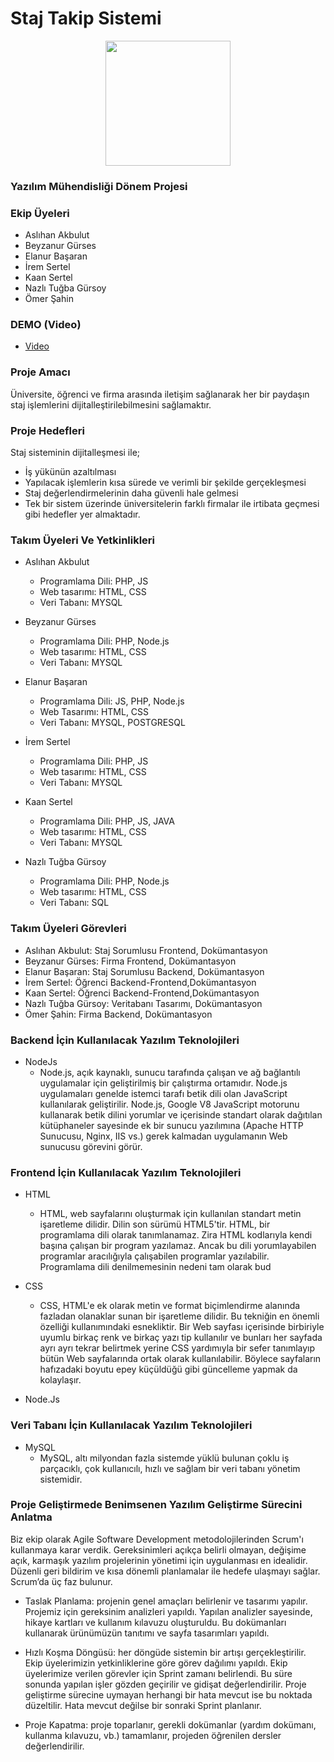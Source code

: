# Staj Takip Sistemi

<p align="center">
  <img src="https://i.pinimg.com/originals/de/62/f1/de62f1d27616b46d59b8be22bc059bf7.jpg" width="200" />  
</p>

### Yazılım Mühendisliği Dönem Projesi

### Ekip Üyeleri
- Aslıhan Akbulut
- Beyzanur Gürses
- Elanur Başaran
- İrem Sertel
- Kaan Sertel
- Nazlı Tuğba Gürsoy
- Ömer Şahin

### DEMO (Video)
- [Video](https://github.com/Staj-Sistemi/Staj_Takip_Sistemi/blob/main/Grup6_Staj_Takip_Sistemi_SonDemo.rar)

### Proje Amacı

Üniversite, öğrenci ve firma arasında iletişim sağlanarak her bir paydaşın staj işlemlerini dijitalleştirilebilmesini sağlamaktır.


###  Proje Hedefleri
Staj sisteminin dijitalleşmesi ile;
- İş yükünün azaltılması
- Yapılacak işlemlerin kısa sürede ve verimli bir şekilde gerçekleşmesi
- Staj değerlendirmelerinin daha güvenli hale gelmesi
- Tek bir sistem üzerinde üniversitelerin farklı firmalar ile irtibata geçmesi gibi hedefler yer almaktadır.


### Takım Üyeleri Ve Yetkinlikleri
- Aslıhan Akbulut
	- Programlama Dili: PHP, JS 
	- Web tasarımı: HTML, CSS
	- Veri Tabanı: MYSQL

- Beyzanur Gürses
	- Programlama Dili: PHP, Node.js
	- Web tasarımı: HTML, CSS
	- Veri Tabanı: MYSQL

- Elanur Başaran
	- Programlama Dili: JS, PHP, Node.js
	- Web Tasarımı: HTML, CSS
	- Veri Tabanı: MYSQL, POSTGRESQL

- İrem Sertel
	- Programlama Dili: PHP, JS 
	- Web tasarımı: HTML, CSS
	- Veri Tabanı: MYSQL

- Kaan Sertel
	- Programlama Dili: PHP, JS, JAVA
	- Web tasarımı: HTML, CSS
	- Veri Tabanı: MYSQL

- Nazlı Tuğba Gürsoy
	- Programlama Dili: PHP, Node.js
	- Web tasarımı: HTML, CSS
	- Veri Tabanı: SQL

### Takım Üyeleri Görevleri
- Aslıhan Akbulut: Staj Sorumlusu Frontend, Dokümantasyon
- Beyzanur Gürses: Firma Frontend, Dokümantasyon
- Elanur Başaran: Staj Sorumlusu Backend, Dokümantasyon
- İrem Sertel: Öğrenci Backend-Frontend,Dokümantasyon
- Kaan Sertel: Öğrenci Backend-Frontend,Dokümantasyon
- Nazlı Tuğba Gürsoy: Veritabanı Tasarımı, Dokümantasyon
- Ömer Şahin: Firma Backend, Dokümantasyon


### Backend İçin Kullanılacak Yazılım Teknolojileri
- NodeJs
	- Node.js, açık kaynaklı, sunucu tarafında çalışan ve ağ bağlantılı uygulamalar için geliştirilmiş bir çalıştırma ortamıdır. Node.js uygulamaları genelde istemci tarafı betik dili olan JavaScript kullanılarak geliştirilir. Node.js, Google V8 JavaScript motorunu kullanarak betik dilini yorumlar ve içerisinde standart olarak dağıtılan kütüphaneler sayesinde ek bir sunucu yazılımına (Apache HTTP Sunucusu, Nginx, IIS vs.) gerek kalmadan uygulamanın Web sunucusu görevini görür.

### Frontend İçin Kullanılacak Yazılım Teknolojileri
- HTML
	- HTML, web sayfalarını oluşturmak için kullanılan standart metin işaretleme dilidir. Dilin son sürümü HTML5'tir. HTML, bir programlama dili olarak tanımlanamaz. Zira HTML kodlarıyla kendi başına çalışan bir program yazılamaz. Ancak bu dili yorumlayabilen programlar aracılığıyla çalışabilen programlar yazılabilir. Programlama dili denilmemesinin nedeni tam olarak bud

- CSS
	- CSS, HTML'e ek olarak metin ve format biçimlendirme alanında fazladan olanaklar sunan bir işaretleme dilidir. Bu tekniğin en önemli özelliği kullanımındaki esnekliktir. Bir Web sayfası içerisinde birbiriyle uyumlu birkaç renk ve birkaç yazı tip kullanılır ve bunları her sayfada ayrı ayrı tekrar belirtmek yerine CSS yardımıyla bir sefer tanımlayıp bütün Web sayfalarında ortak olarak kullanılabilir. Böylece sayfaların hafızadaki boyutu epey küçüldüğü gibi güncelleme yapmak da kolaylaşır.
 
- Node.Js

### Veri Tabanı İçin Kullanılacak Yazılım Teknolojileri

- MySQL 
	- MySQL, altı milyondan fazla sistemde yüklü bulunan çoklu iş parçacıklı, çok kullanıcılı, hızlı ve sağlam bir veri tabanı yönetim sistemidir.
	
### Proje Geliştirmede Benimsenen Yazılım Geliştirme Sürecini Anlatma

Biz ekip olarak Agile Software Development metodolojilerinden Scrum'ı kullanmaya karar verdik. Gereksinimleri açıkça belirli olmayan, değişime açık, karmaşık yazılım projelerinin yönetimi için uygulanması en idealidir. Düzenli geri bildirim ve kısa dönemli planlamalar ile hedefe ulaşmayı sağlar.                                                    
Scrum’da üç faz bulunur.

- Taslak Planlama: projenin genel amaçları belirlenir ve tasarımı yapılır.
Projemiz için gereksinim analizleri yapıldı. Yapılan analizler sayesinde, hikaye kartları ve kullanım kılavuzu oluşturuldu. Bu dokümanları kullanarak ürünümüzün tanıtımı ve sayfa tasarımları yapıldı.

- Hızlı Koşma Döngüsü: her döngüde sistemin bir artışı gerçekleştirilir.
Ekip üyelerimizin yetkinliklerine göre görev dağılımı yapıldı. Ekip üyelerimize verilen görevler için Sprint zamanı belirlendi. Bu süre sonunda yapılan işler gözden geçirilir ve gidişat değerlendirilir. Proje geliştirme sürecine uymayan herhangi bir hata mevcut ise bu noktada düzeltilir. Hata mevcut değilse bir sonraki Sprint planlanır.

- Proje Kapatma: proje toparlanır, gerekli dokümanlar (yardım dokümanı, kullanma kılavuzu, vb.) tamamlanır, projeden öğrenilen dersler değerlendirilir.

